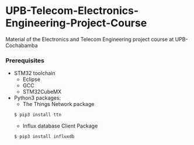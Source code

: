 # UPB-Telecom-Electronics-Engineering-Project-Course
Material of the Electronics and Telecom Engineering project course at UPB-Cochabamba
### Prerequisites
* STM32 toolchain
  - Eclipse
  - GCC
  - STM32CubeMX
* Python3 packages:
  - The Things Network package
  ```sh
  $ pip3 install ttn
  ```
  - Influx database Client Package
  ```sh
  $ pip3 install influxdb
  ```
